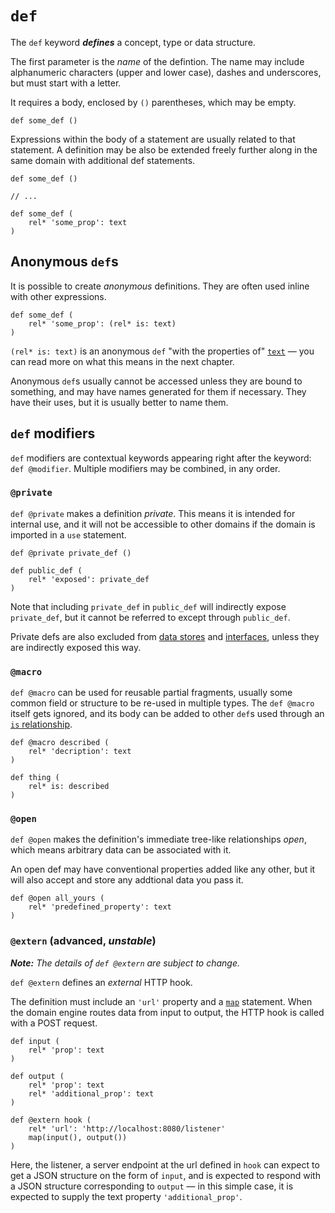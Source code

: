 # `def`

The `def` keyword ***defines*** a concept, type or data structure.

The first parameter is the _name_ of the defintion. The name may include alphanumeric characters (upper and lower case), dashes and underscores, but must start with a letter.

It requires a body, enclosed by `()` parentheses, which may be empty.

```ontol
def some_def ()
```

Expressions within the body of a statement are usually related to that statement. A definition may be also be extended freely further along in the same domain with additional def statements.

```ontol
def some_def ()

// ...

def some_def (
    rel* 'some_prop': text
)
```


## Anonymous `def`s

It is possible to create _anonymous_ definitions. They are often used inline with other expressions.

```ontol
def some_def (
    rel* 'some_prop': (rel* is: text)
)
```

`(rel* is: text)` is an anonymous `def` "with the properties of" [`text`](primitives.md#text) — you can read more on what this means in the next chapter.

Anonymous `def`s usually cannot be accessed unless they are bound to something, and may have names generated for them if necessary. They have their uses, but it is usually better to name them.


## `def` modifiers

`def` modifiers are contextual keywords appearing right after the keyword: `def @modifier`. Multiple modifiers may be combined, in any order.


### `@private`

`def @private` makes a definition _private_. This means it is intended for internal use, and it will not be accessible to other domains if the domain is imported in a `use` statement.

```ontol
def @private private_def ()

def public_def (
    rel* 'exposed': private_def
)
```

Note that including `private_def` in `public_def` will indirectly expose `private_def`, but it cannot be referred to except through `public_def`.

Private defs are also excluded from [data stores](data_stores.md) and [interfaces](interfaces.md), unless they are indirectly exposed this way.


### `@macro`

`def @macro` can be used for reusable partial fragments, usually some common field or structure to be re-used in multiple types. The `def @macro` itself gets ignored, and its body can be added to other `def`s used through an [`is` relationship](rel.md#is-relationships).

```ontol
def @macro described (
    rel* 'decription': text
)

def thing (
    rel* is: described
)
```


### `@open`

`def @open` makes the definition's immediate tree-like relationships _open_, which means arbitrary data can be associated with it.

An open def may have conventional properties added like any other, but it will also accept and store any addtional data you pass it.

```ontol
def @open all_yours (
    rel* 'predefined_property': text
)
```


### `@extern` (advanced, _unstable_)

***Note:*** _The details of `def @extern` are subject to change._

`def @extern` defines an _external_ HTTP hook.

The definition must include an `'url'` property and a [`map`](map.md) statement. When the domain engine routes data from input to output, the HTTP hook is called with a POST request.

```ontol
def input (
    rel* 'prop': text
)

def output (
    rel* 'prop': text
    rel* 'additional_prop': text
)

def @extern hook (
    rel* 'url': 'http://localhost:8080/listener'
    map(input(), output())
)
```

Here, the listener, a server endpoint at the url defined in `hook` can expect to get a JSON structure on the form of `input`, and is expected to respond with a JSON structure corresponding to `output` — in this simple case, it is expected to supply the text property `'additional_prop'`.

